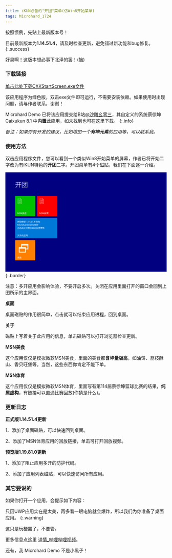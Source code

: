 ```yaml
---
title: iKUN必备的"开团"菜单(仿Win8开始菜单)
tags: Microhard_1724
---
```


按照惯例，先贴上最新版本号！

目前最新版本为**1.14.51.4**，请及时检查更新，避免错过新功能和bug修复。
{:.success}

好臭啊！这版本想必事下北泽的罢！(恼)

### 下载链接

[单击此处下载CXKStartScreen.exe文件](/CXKStartScreen.exe)

该应用程序为绿色版，双击exe文件即可运行，不需要安装依赖。如果使用时出现问题，请与作者联系，谢谢！

Microhard Demo 已将该应用提交给B站[@沙雕幺零三](https://space.bilibili.com/1014355041)，其自定义的系统蔡徐坤 Caixukun 8.1 中**内置**此应用，如未找到也可在这里下载。
{:.info}

*备注：如果你有开发的建议，比如增加一个**有坤元素**的应用等，可以联系我。*

### 使用方法

双击应用程序文件，您可以看到一个类似Win8开始菜单的屏幕，作者已将开始二字改为有iKUN特色的**开团**二字。开团菜单有4个磁贴，我们在下面逐一介绍。

![image](/1.png){:.border}

注意：多开应用会影响体验，不要开启多次。关闭在应用里面打开的窗口会回到上图所示的主界面。

**桌面**

桌面磁贴的作用很简单，点击就可以结束应用进程，回到桌面。

**关于**

磁贴上写着关于此应用的信息，单击磁贴可以打开浏览器检查更新。

**MSN美食**

这个应用仅仅是模拟微软MSN美食，里面的美食都**含坤量极高**，如油饼、荔枝酥山、香贝旺堡等。当然，这些东西你肯定不能下单。

**MSN体育**

这个应用仅仅是模拟微软MSN体育，里面写有第114届蔡徐坤篮球比赛的结果，**纯属虚构**，有链接可以直通比赛回放(你猜是什么)。

### 更新日志

**正式版1.14.51.4更新**

1、添加了桌面磁贴，可以快速回到桌面。

2、添加了MSN体育应用的回放链接，单击可打开回放视频。

**预览版1.19.81.0更新**

1、添加了阻止应用多开的防护代码。

2、添加了应用列表磁贴，可以快速访问所有应用。

### 其它要说的

如果你打开一个应用，会提示如下内容：

只因UWP应用实在是太美，再多看一眼电脑就会爆炸，所以我们为你准备了桌面应用。
{:.warning}

这只是玩梗罢了，不要管。

更多信息点这里 [详情_哔哩哔哩视频](https://www.bilibili.com/video/BV1FR4y1z7m4/?spm_id_from=333.999.0.0)。

还有，我 Microhard Demo 不是小黑子！
